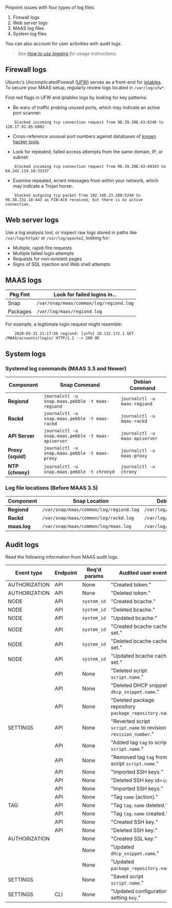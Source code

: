 Pinpoint issues with four types of log files:

1. Firewall logs
2. Web server logs
3. MAAS log files
4. System log files

You can also account for user activities with audit logs.

> *See [How to use logging](https://maas.io/docs/how-to-use-logging) for usage instructions.*

## Firewall logs

Ubuntu's UncomplicatedFirewall ([UFW](https://wiki.ubuntu.com/UncomplicatedFirewall)) serves as a front-end for [iptables](https://help.ubuntu.com/community/IptablesHowTo). To secure your MAAS setup, regularly review logs located in `/var/log/ufw*`. 

Find red flags in UFW and iptables logs by looking for key patterns:

- Be wary of traffic probing unused ports, which may indicate an active port scanner:
  
```nohighlight
    blocked incoming tcp connection request from 96.39.208.43:8240 to 128.17.92.85:6002
```

- Cross-reference unusual port numbers against databases of [known hacker tools](http://www.relevanttechnologies.com/resources_4.asp).

- Look for repeated, failed access attempts from the same domain, IP, or subnet:

```nohighlight
    blocked incoming tcp connection request from 96.39.208.43:49343 to 64.242.119.18:31337
```
    
- Examine repeated, errant messages from within your network, which may indicate a Trojan horse:.

```nohighlight
    blocked outgoing tcp packet from 192.168.23.100:5240 to 96.38.231.18:443 as FIN:ACK received, but there is no active connection.
```

## Web server logs

Use a log analysis tool, or inspect raw logs stored in paths like `/var/log/httpd/` or `/var/log/apache2`, looking for:

- Multiple, rapid-fire requests
- Multiple failed login attempts
- Requests for non-existent pages
- Signs of SQL injection and Web shell attempts

## MAAS logs

| Pkg Fmt  | Look for failed logins in...           |
|----------|-----------------------------------------|
| Snap     | `/var/snap/maas/common/log/regiond.log` |
| Packages | `/var/log/maas/regiond.log`             |

For example, a legitimate login request might resemble:

```nohighlight
    2020-03-31 21:17:56 regiond: [info] 10.132.172.1 GET /MAAS/accounts/login/ HTTP/1.1 --> 200 OK
```

## System logs

### Systemd log commands (MAAS 3.5 and Newer)

|**Component**|**Snap Command**|**Debian Command**|
| --- | --- | --- |
|**Regiond**|`journalctl -u snap.maas.pebble -t maas-regiond`|`journalctl -u maas-regiond`|
|**Rackd**|`journalctl -u snap.maas.pebble -t maas-rackd`|`journalctl -u maas-rackd`|
|**API Server**|`journalctl -u snap.maas.pebble -t maas-apiserver`|`journalctl -u maas-apiserver`|
|**Proxy (squid)**|`journalctl -u snap.maas.pebble -t maas-proxy`|`journalctl -u maas-proxy`|
|**NTP (chrony)**|`journalctl -u snap.maas.pebble -t chronyd`|`journalctl -u chrony`|

### Log file locations (Before MAAS 3.5)

|**Component**|**Snap Location**|**Debian Location**|
| --- | --- | --- |
|**Regiond**|`/var/snap/maas/common/log/regiond.log`|`/var/log/maas/regiond.log`|
|**Rackd**|`/var/snap/maas/common/log/rackd.log`|`/var/log/maas/rackd.log`|
|**maas.log**|`/var/snap/maas/common/log/maas.log`|`/var/log/maas/maas.log`|

## Audit logs

Read the following information from MAAS audit logs.

| Event type    | Endpoint | Req'd params | Audited user event                                             |
|---------------|----------|--------------|----------------------------------------------------------------|
| AUTHORIZATION | API      | None         | "Created token."                                               |
| AUTHORIZATION | API      | None         | "Deleted token."                                               |
| NODE          | API      | `system_id`  | "Created bcache."                                              |
| NODE          | API      | `system_id`  | "Deleted bcache."                                              |
| NODE          | API      | `system_id`  | "Updated bcache."                                              |
| NODE          | API      | `system_id`  | "Created bcache cache set."                                    |
| NODE          | API      | `system_id`  | "Deleted bcache cache set."                                    |
| NODE          | API      | `system_id`  | "Updated bcache cache set."                                    |
|               | API      | None         | "Deleted script `script.name`."                                |
|               | API      | None         | "Deleted DHCP snippet `dhcp_snippet.name`."                    |
|               | API      | None         | "Deleted package repository `package_repository.name`."        |
| SETTINGS      | API      | None         | "Reverted script `script.name` to revision `revision_number`." |
|               | API      | None         | "Added tag `tag` to script `script.name`."                     |
|               | API      | None         | "Removed tag `tag` from script `script.name`."                 |
|               | API      | None         | "Imported SSH keys."                                           |
|               | API      | None         | "Deleted SSH key id=`id`."                                     |
|               | API      | None         | "Imported SSH keys."                                           |
|               | API      | None         | "Tag `name` {action}."                                         |
| TAG           | API      | None         | "Tag `tag.name` deleted."                                      |
|               | API      | None         | "Tag `tag.name` created."                                      |
|               | API      | None         | "Created SSH key."                                             |
|               | API      | None         | "Deleted SSH key."                                             |
| AUTHORIZATION |          | None         | "Created SSL key."                                             |
|               |          | None         | "Updated `dhcp_snippet.name`."                                 |
|               |          | None         | "Updated `package_repository.name`."                           |
| SETTINGS      |          | None         | "Saved script `script.name`."                                  |
| SETTINGS      | CLI      | None         | "Updated configuration setting `key`."                         |

